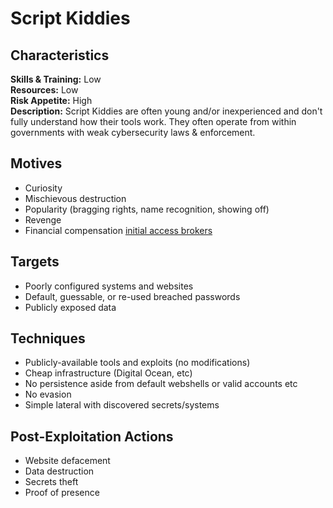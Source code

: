 # Script Kiddies

## Characteristics
**Skills & Training:** Low\
**Resources:** Low\
**Risk Appetite:** High\
**Description:** Script Kiddies are often young and/or inexperienced and don't fully understand how their tools work. They often operate from within governments with weak cybersecurity laws & enforcement.

## Motives
- Curiosity
- Mischievous destruction
- Popularity (bragging rights, name recognition, showing off)
- Revenge
- Financial compensation [initial access brokers](https://www.bankinfosecurity.com/cybercrime-enabler-initial-access-brokers-keep-evolving-a-17249)

## Targets
- Poorly configured systems and websites
- Default, guessable, or re-used breached passwords
- Publicly exposed data

## Techniques
- Publicly-available tools and exploits (no modifications)
- Cheap infrastructure (Digital Ocean, etc)
- No persistence aside from default webshells or valid accounts etc
- No evasion
- Simple lateral with discovered secrets/systems

## Post-Exploitation Actions
- Website defacement
- Data destruction
- Secrets theft
- Proof of presence
